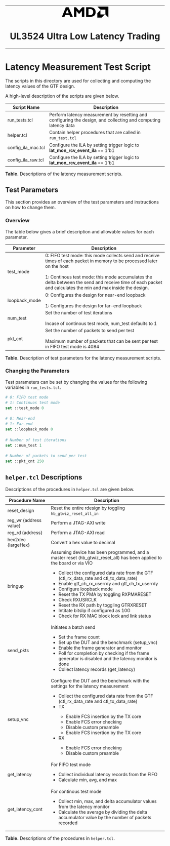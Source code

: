 <table class="sphinxhide" width="100%">
 <tr width="100%">
    <td align="center"><img src="https://raw.githubusercontent.com/Xilinx/Image-Collateral/main/xilinx-logo.png" width="30%"/><h1>UL3524 Ultra Low Latency Trading</h1>
    </td>
 </tr>
</table>

# Latency Measurement Test Script
The scripts in this directory are used for collecting and computing the latency values of the GTF design.

A high-level description of the scripts are given below.

| Script Name | Description |
|-------------|-------------|
| run_tests.tcl | Perform latency measurement by resetting and configuring the design, and collecting and computing latency data |
| helper.tcl | Contain helper procedures that are called in `run_test.tcl` |
| config_ila_mac.tcl | Configure the ILA by setting trigger logic to **lat_mon_rcv_event_ila** == 1'b1 |
| config_ila_raw.tcl | Configure the ILA by setting trigger logic to **lat_mon_rcv_event_ila** == 1'b1 |

**Table.** Descriptions of the latency measurement scripts.

## Test Parameters
This section provides an overview of the test parameters and instructions on how to change them. 

### Overview
The table below gives a brief description and allowable values for each parameter.

| Parameter | Description |
|---|---|
| test_mode | 0: FIFO test mode: this mode collects send and receive times of each packet in memory to be processed later on the host <br><br> 1: Continous test mode: this mode accumulates the delta between the send and receive time of each packet and calculates the min and max inside the design. |
| loopback_mode | 0: Configures the design for near-end loopback <br><br> 1: Configures the design for far-end loopback |
| num_test | Set the number of test iterations <br><br> Incase of continous test mode, num_test defaults to 1 |
| pkt_cnt | Set the number of packets to send per test <br><br> Maximum number of packets that can be sent per test in FIFO test mode is 4084 |

**Table.** Description of test parameters for the latency measurement scripts.

### Changing the Parameters
Test parameters can be set by changing the values for the following variables in `run_tests.tcl`.

```tcl
# 0: FIFO test mode
# 1: Continuos test mode
set ::test_mode 0

# 0: Near-end
# 1: Far-end
set ::loopback_mode 0

# Number of test iterations
set ::num_test 1

# Number of packets to send per test
set ::pkt_cnt 250
```
## `helper.tcl` Descriptions
Descriptions of the procedures in `helper.tcl` are given below.

| Procedure Name | Description |
|-------------|-------------|
| reset_design | Reset the entire rdesign by toggling `hb_gtwiz_reset_all_in` |
| reg_wr {address value} | Perform a JTAG-AXI write |
| reg_rd {address} | Perform a JTAG-AXI read |
| hex2dec {largeHex} | Convert a hex value to decimal |
| bringup | Assuming device has been programmed, and a master reset (hb_gtwiz_reset_all) has been applied to the board or via VIO <ul> <li> Collect the configured data rate from the GTF (ctl_rx_data_rate and ctl_tx_data_rate) </li> <li> Enable gtf_ch_rx_userrdy and gtf_ch_tx_userrdy </li> <li> Configure loopback mode </li> <li> Reset the TX PMA by toggling RXPMARESET </li> <li> Check RXUSRCLK </li> <li> Reset the RX path by toggling GTRXRESET </li> <li> Intitate bitslip if configured as 10G </li> <li> Check for RX MAC block lock and link status </li> </ul> |
| send_pkts | Initiates a batch send <ul> <li> Set the frame count </li> <li> Set up the DUT and the benchmark (setup_vnc) </li> <li> Enable the frame generator and monitor </li> <li> Poll for completion by checking if the frame generator is disabled and the latency monitor is done </li>  <li> Collect latency records (get_latency) </li> </ul> |
| setup_vnc | Configure the DUT and the benchmark with the settings for the latency measurement <ul> <li> Collect the configured data rate from the GTF (ctl_rx_data_rate and ctl_tx_data_rate) </li> <li> TX </li> <ul> <li> Enable FCS insertion by the TX core </li> <li> Enable FCS error checking </li> <li> Disable custom preamble </li> <li> Enable FCS insertion by the TX core </li> </ul> <li> RX </li> <ul> <li> Enable FCS error checking </li> <li> Disable custom preamble </li> </ul> </ul> |
| get_latency | For FIFO test mode <ul> <li> Collect individual latency records from the FIFO </li> <li> Calculate min, avg, and max </li> </ul> |
| get_latency_cont | For continous test mode <ul> <li> Collect min, max, and delta accumulator values from the latency monitor </li> <li> Calculate the average by dividing the delta accumulator value by the number of packets recorded </li> </ul> |

**Table.** Descriptions of the procedures in `helper.tcl`.
